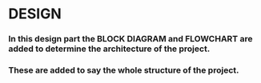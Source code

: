# DESIGN
### In this design part the BLOCK DIAGRAM and FLOWCHART are added to determine the architecture of the project.
### These are added to say the whole structure of the project.
